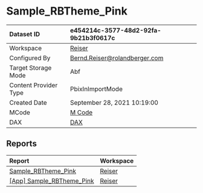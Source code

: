 



# Sample_RBTheme_Pink

|Dataset ID|e454214c-3577-48d2-92fa-9b21b3f0617c|
| :--- | :--- |
|Workspace|[Reiser](../Workspaces/Reiser.md)|
|Configured By|Bernd.Reiser@rolandberger.com|
|Target Storage Mode|Abf|
|Content Provider Type|PbixInImportMode|
|Created Date|September 28, 2021 10:19:00|
|MCode|[M Code](./Sample_RBTheme_Pink/mcode.md)|
|DAX|[DAX](./Sample_RBTheme_Pink/dax.md)|

## Reports

|Report|Workspace|
| :--- | :--- |
|[Sample_RBTheme_Pink](../Reports/Sample_RBTheme_Pink.md)|[Reiser](../Workspaces/Reiser.md)|
|[[App] Sample_RBTheme_Pink](../Reports/[App]-Sample_RBTheme_Pink.md)|[Reiser](../Workspaces/Reiser.md)|
